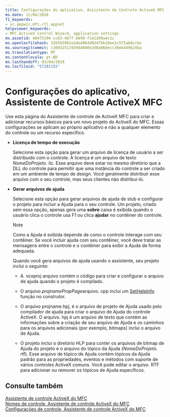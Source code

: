 ```yaml
---
title: Configurações do aplicativo, Assistente de Controle ActiveX MFC
ms.date: 11/04/2016
f1_keywords:
- vc.appwiz.mfc.ctl.appset
helpviewer_keywords:
- MFC ActiveX Control Wizard, application settings
ms.assetid: 48475194-cc63-467f-8499-f142269a4c1c
ms.openlocfilehash: 3201b5882a1de4064d924fbb28ee1c575ab8ccbe
ms.sourcegitcommit: c3093251193944840e3d0a068ecc30e6449624ba
ms.translationtype: MT
ms.contentlocale: pt-BR
ms.lasthandoff: 03/04/2019
ms.locfileid: "57281155"
---
```

# <a name="application-settings-mfc-activex-control-wizard"></a>Configurações do aplicativo, Assistente de Controle ActiveX MFC

Use esta página do Assistente de controle de ActiveX MFC para criar e adicionar recursos básicos para um novo projeto do ActiveX do MFC. Essas configurações se aplicam ao próprio aplicativo e não a qualquer elemento do controle ou um recurso específico.

- **Licença de tempo de execução**

   Selecione esta opção para gerar um arquivo de licença de usuário a ser distribuído com o controle. A licença é um arquivo de texto *NomeDoProjeto*. lic. Esse arquivo deve estar no mesmo diretório que a DLL do controle para permitir que uma instância do controle a ser criado em um ambiente de tempo de design. Você geralmente distribuir esse arquivo com o seu controle, mas seus clientes não distribuí-lo.

- **Gerar arquivos de ajuda**

   Selecione esta opção para gerar arquivos de ajuda de stub e configurar o projeto para incluir a Ajuda para o seu controle. Um projeto, criado sem essa opção, apenas gera uma **sobre** caixa é exibida quando o usuário clica o controle usa F1 ou clica **ajudar** no contêiner do controle.

   > [!NOTE]
   > Como a Ajuda é exibida depende de como o controle interage com seu contêiner. Se você incluir ajuda com seu contêiner, você deve tratar as mensagens entre o controle e o contêiner para exibir a Ajuda de forma adequada.

   Quando você gera arquivos de ajuda usando o assistente, seu projeto inclui o seguinte:

   - A. vcxproj arquivo contém o código para criar e configurar o arquivo de ajuda quando o projeto é compilado.

   - O arquivo *projnamePropPage*arquivo. cpp inclui um [SetHelpInfo](../../mfc/reference/colepropertypage-class.md#sethelpinfo) função no construtor.

   - O arquivo projname.hpj, é o arquivo de projeto de Ajuda usado pelo compilador de ajuda para criar o arquivo de Ajuda do controle ActiveX. O arquivo. hpj é um arquivo de texto que contém as informações sobre a criação de seu arquivo de Ajuda e os caminhos para os arquivos adicionais (por exemplo, bitmaps) inclui o arquivo de Ajuda.

   - O projeto inclui o diretório HLP para conter os arquivos de bitmap de Ajuda do projeto e o arquivo do tópico da Ajuda (*NomeDoProjeto*. rtf). Esse arquivo de tópico de Ajuda contém tópicos da Ajuda padrão para as propriedades, eventos e métodos com suporte de vários controles ActiveX comuns. Você pode editar o arquivo. RTF para adicionar ou remover os tópicos de Ajuda específicos.

## <a name="see-also"></a>Consulte também

[Assistente de controle ActiveX do MFC](../../mfc/reference/mfc-activex-control-wizard.md)<br/>
[Nomes de controle, Assistente de controle ActiveX do MFC](../../mfc/reference/control-names-mfc-activex-control-wizard.md)<br/>
[Configurações de controle, Assistente de controle ActiveX do MFC](../../mfc/reference/control-settings-mfc-activex-control-wizard.md)
